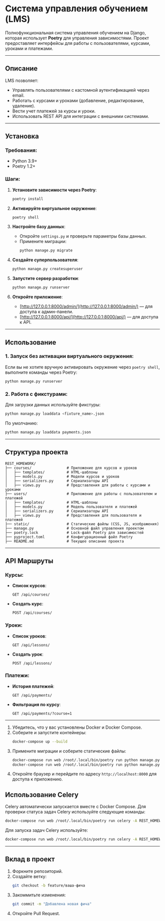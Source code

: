 # **Система управления обучением (LMS)**  
Полнофункциональная система управления обучением на Django, которая использует **Poetry** для управления зависимостями. Проект предоставляет интерфейсы для работы с пользователями, курсами, уроками и платежами.

---

## **Описание**
LMS позволяет:
- Управлять пользователями с кастомной аутентификацией через email.
- Работать с курсами и уроками (добавление, редактирование, удаление).
- Вести учет платежей за курсы и уроки.
- Использовать REST API для интеграции с внешними системами.

---

## **Установка**

### Требования:
- Python 3.9+  
- Poetry 1.2+  

### Шаги:

1. **Установите зависимости через Poetry**:
   ```bash
   poetry install
   ```

2. **Активируйте виртуальное окружение**:
   ```bash
   poetry shell
   ```

3. **Настройте базу данных**:
   - Откройте `settings.py` и проверьте параметры базы данных.
   - Примените миграции:
     ```bash
     python manage.py migrate
     ```

4. **Создайте суперпользователя**:
   ```bash
   python manage.py createsuperuser
   ```

5. **Запустите сервер разработки**:
   ```bash
   python manage.py runserver
   ```

6. **Откройте приложение**:
   - [http://127.0.0.1:8000/admin/](http://127.0.0.1:8000/admin/) — для доступа к админ-панели.
   - [http://127.0.0.1:8000/api/](http://127.0.0.1:8000/api/) — для доступа к API.

---

## **Использование**

### **1. Запуск без активации виртуального окружения**:
Если вы не хотите вручную активировать окружение через `poetry shell`, выполните команды через Poetry:
```bash
python manage.py runserver
```

### **2. Работа с фикстурами**:
Для загрузки данных используйте фикстуры:
```bash
python manage.py loaddata <fixture_name>.json
```
По умолчанию:
```bash
python manage.py loaddata payments.json
```
---

## **Структура проекта**

```plaintext
REST_HOMEWORK/
├── courses/                # Приложение для курсов и уроков
│   ├── templates/          # HTML-шаблоны
│   ├── models.py           # Модели курсов и уроков
│   ├── serializers.py      # Сериализаторы API
│   ├── views.py            # Представления для работы с курсами и уроками
├── users/                  # Приложение для работы с пользователем и платежей
│   ├── templates/          # HTML-шаблоны
│   ├── models.py           # Модель пользователя и платежей
│   ├── serializers.py      # Сериализаторы API
│   ├── views.py            # Представления для пользователя и платежей
├── static/                 # Статические файлы (CSS, JS, изображения)
├── manage.py               # Основной файл управления проектом
├── poetry.lock             # Lock-файл Poetry для зависимостей
├── pyproject.toml          # Конфигурационный файл Poetry
├── README.md               # Текущее описание проекта
```

---

## **API Маршруты**

### Курсы:
- **Список курсов**:
  ```
  GET /api/courses/
  ```
- **Создать курс**:
  ```
  POST /api/courses/
  ```

### Уроки:
- **Список уроков**:
  ```
  GET /api/lessons/
  ```
- **Создать урок**:
  ```
  POST /api/lessons/
  ```

### Платежи:
- **История платежей**:
  ```
  GET /api/payments/
  ```
- **Фильтрация по курсу**:
  ```
  GET /api/payments/?course=1
  ```

---
1. Убедитесь, что у вас установлены Docker и Docker Compose.
2. Соберите и запустите контейнеры:
    ```sh
    docker-compose up --build
    ```
3. Примените миграции и соберите статические файлы:
    ```sh
    docker-compose run web /root/.local/bin/poetry run python manage.py migrate
    docker-compose run web /root/.local/bin/poetry run python manage.py collectstatic --noinput
    ```
4. Откройте браузер и перейдите по адресу `http://localhost:8000` для доступа к приложению.

## Использование Celery

Celery автоматически запускается вместе с Docker Compose. Для проверки статуса задач Celery используйте следующие команды:

```sh
docker-compose run web /root/.local/bin/poetry run celery -A REST_HOMEWORK status
```

Для запуска задач Celery используйте:

```sh
docker-compose run web /root/.local/bin/poetry run celery -A REST_HOMEWORK worker --loglevel=info
```

---
## **Вклад в проект**

1. Форкните репозиторий.
2. Создайте ветку:
   ```bash
   git checkout -b feature/ваша-фича
   ```
3. Закоммитьте изменения:
   ```bash
   git commit -m "Добавлена новая фича"
   ```
4. Откройте Pull Request.